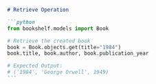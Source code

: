````markdown
# Retrieve Operation

```python
from bookshelf.models import Book

# Retrieve the created book
book = Book.objects.get(title="1984")
book.title, book.author, book.publication_year

# Expected Output:
# ('1984', 'George Orwell', 1949)
```
````
